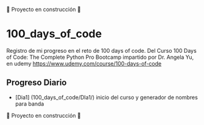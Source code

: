 :construction: Proyecto en construcción :construction:
# 100_days_of_code

Registro de mi progreso en el reto de 100 days of code. 
Del Curso 100 Days of Code: The Complete Python Pro Bootcamp impartido por Dr. Angela Yu, en udemy 
https://www.udemy.com/course/100-days-of-code 


## Progreso Diario
- [Dia1] (100_days_of_code/DIa1/) inicio del curso y generador de nombres para banda  

:construction: Proyecto en construcción :construction:
